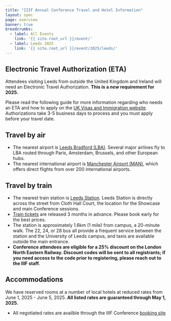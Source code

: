 ```yaml
---
title: "IIIF Annual Conference Travel and Hotel Information"
layout: spec
page: overview
banner: true 
breadcrumbs:
  - label: All Events
    link: '{{ site.root_url }}/event/'
  - label: Leeds 2025
    link: '{{ site.root_url }}/event/2025/leeds/'
---
```


## Electronic Travel Authorization (ETA)

Attendees visiting Leeds from outside the United Kingdom and Ireland will need an Electronic Travel Authorization. **This is a *new* requirement for 2025.**

Please read the following guide for more information regarding who needs an ETA and how to apply on the [UK Visas and Immigration website](https://www.gov.uk/guidance/apply-for-an-electronic-travel-authorisation-eta). Authorizations take 3-5 business days to process and you must apply before your travel date. 

## Travel by air
* The nearest airport is [Leeds Bradford (LBA)](https://www.leedsbradfordairport.co.uk/). Several major airlines fly to LBA routed through Paris, Amsterdam, Brussels, and other European hubs.
* The nearest international airport is [Manchester Airport (MAN)](https://www.manchesterairport.co.uk/), which offers direct flights from over 200 international airports. 

## Travel by train
* The nearest train station is [Leeds Station](https://www.nationalrail.co.uk/stations/leeds/). Leeds Station is directly across the street from Cloth Hall Court, the location for the Showcase and main Conference sessions. 
* [Train tickets](https://www.thetrainline.com/) are released 3 months in advance. Please book early for the best prices. 
* The station is approximately 1.6km (1 mile) from campus, a 20-minute walk. The 22, 24, or 28 bus all provide a frequent service between the station and the University of Leeds campus, and taxis are available outside the main entrance.
* **Conference attendees are eligible for a 25% discount on the London North Eastern Railway. Discount codes will be sent to all registrants; if you need access to the code prior to registering, please reach out to the IIIF staff.**

## Accommodations

We have reserved rooms at a number of local hotels at reduced rates from June 1, 2025 - June 5, 2025. **All listed rates are guaranteed through May 1, 2025.**

* All negotiated rates are availble through the IIIF Conference [booking site](https://book.passkey.com/event/50869624/owner/9564921/home)


